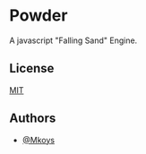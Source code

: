 # Powder

A javascript "Falling Sand" Engine.


## License

[MIT](https://choosealicense.com/licenses/mit/)


## Authors

- [@Mkoys](https://www.github.com/mkoys)
